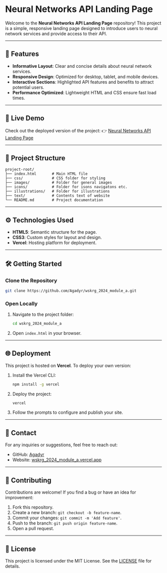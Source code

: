# Neural Networks API Landing Page

Welcome to the **Neural Networks API Landing Page** repository! This project is a simple, responsive landing page designed to introduce users to neural network services and provide access to their API.

---

## 🌟 **Features**

- **Informative Layout**: Clear and concise details about neural network services.
- **Responsive Design**: Optimized for desktop, tablet, and mobile devices.
- **Interactive Sections**: Highlighted API features and benefits to attract potential users.
- **Performance Optimized**: Lightweight HTML and CSS ensure fast load times.

---

## 🚀 **Live Demo**

Check out the deployed version of the project: 
👉 [Neural Networks API Landing Page](https://wskrg-2024-module-a.vercel.app)

---

## 📂 **Project Structure**

```plaintext
project-root/
├── index.html       # Main HTML file
├── css/             # CSS folder for styling
├── images/          # Folder for general images
├── icons/           # Folder for isons navigatons etc.
├── illustrations/   # Folder for illustrations
├── text/            # Contents text of website
└── README.md        # Project documentation
```

---

## ⚙️ **Technologies Used**

- **HTML5**: Semantic structure for the page.
- **CSS3**: Custom styles for layout and design.
- **Vercel**: Hosting platform for deployment.

---

## 🛠️ **Getting Started**

### Clone the Repository
```bash
git clone https://github.com/Agadyr/wskrg_2024_module_a.git
```

### Open Locally
1. Navigate to the project folder:
   ```bash
   cd wskrg_2024_module_a
   ```
2. Open `index.html` in your browser.

---

## 🌐 **Deployment**

This project is hosted on **Vercel**. To deploy your own version:
1. Install the Vercel CLI:
   ```bash
   npm install -g vercel
   ```
2. Deploy the project:
   ```bash
   vercel
   ```
3. Follow the prompts to configure and publish your site.

---

## 📧 **Contact**

For any inquiries or suggestions, feel free to reach out:
- GitHub: [Agadyr](https://github.com/Agadyr)
- Website: [wskrg_2024_module_a.vercel.app](https://wskrg-2024-module-a.vercel.app)

---

## 🤝 **Contributing**

Contributions are welcome! If you find a bug or have an idea for improvement:
1. Fork this repository.
2. Create a new branch: `git checkout -b feature-name`.
3. Commit your changes: `git commit -m 'Add feature'`.
4. Push to the branch: `git push origin feature-name`.
5. Open a pull request.

---

## 📜 **License**

This project is licensed under the MIT License. See the [LICENSE](LICENSE) file for details.

